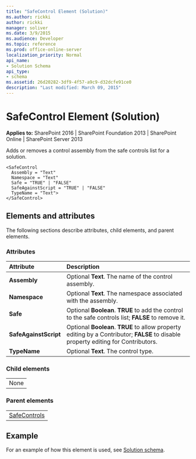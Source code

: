 ```yaml
---
title: "SafeControl Element (Solution)"
ms.author: rickki
author: rickki
manager: soliver
ms.date: 3/9/2015
ms.audience: Developer
ms.topic: reference
ms.prod: office-online-server
localization_priority: Normal
api_name:
- Solution Schema
api_type:
- schema
ms.assetid: 26d20282-3df9-4f57-a9c9-d32dcfe91ce0
description: "Last modified: March 09, 2015"
---
```


# SafeControl Element (Solution)

 
  
 **Applies to:** SharePoint 2016 | SharePoint Foundation 2013 | SharePoint Online | SharePoint Server 2013
  
Adds or removes a control assembly from the safe controls list for a solution. 
  
```
<SafeControl
  Assembly = "Text"
  Namespace = "Text"
  Safe = "TRUE" | "FALSE"
  SafeAgainstScript = "TRUE" | "FALSE"
  TypeName = "Text">
</SafeControl>
```

## Elements and attributes

The following sections describe attributes, child elements, and parent elements.

### Attributes

|**Attribute**|**Description**|
|:-----|:-----|
|**Assembly** <br/> |Optional **Text**. The name of the control assembly.  <br/> |
|**Namespace** <br/> |Optional **Text**. The namespace associated with the assembly.  <br/> |
|**Safe** <br/> |Optional **Boolean**. **TRUE** to add the control to the safe controls list; **FALSE** to remove it.  <br/> |
|**SafeAgainstScript** <br/> |Optional **Boolean**. **TRUE** to allow property editing by a Contributor; **FALSE** to disable property editing for Contributors.  <br/> |
|**TypeName** <br/> |Optional **Text**. The control type.  <br/> |
   
### Child elements

||
|:-----|
|None |
   
### Parent elements

||
|:-----|
|[SafeControls](safecontrols-element-solution.md)|
   
## Example

For an example of how this element is used, see [Solution schema](solution-schema.md).
  

